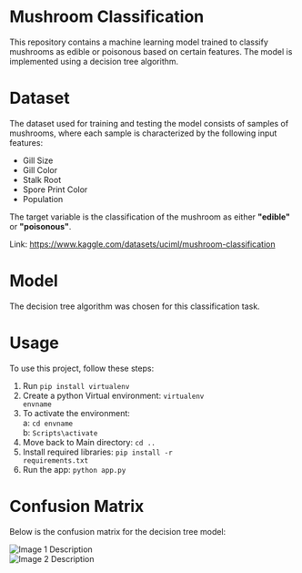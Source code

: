 # **Mushroom Classification**

This repository contains a machine learning model trained to classify mushrooms as edible or poisonous based on certain features. The model is implemented using a decision tree algorithm.

# Dataset
The dataset used for training and testing the model consists of samples of mushrooms, where each sample is characterized by the following input features:
- Gill Size
- Gill Color
- Stalk Root
- Spore Print Color
- Population

The target variable is the classification of the mushroom as either **"edible"** or **"poisonous"**.

Link: https://www.kaggle.com/datasets/uciml/mushroom-classification

# Model

The decision tree algorithm was chosen for this classification task.


# Usage
To use this project, follow these steps:

1. Run <code>pip install virtualenv </code>
2. Create a python Virtual environment:
<code>virtualenv envname</code>
3. To activate the environment:<br>
a: <code>cd envname</code><br>
b: <code>Scripts\activate</code>
4. Move back to Main directory:
<code>cd ..</code>
5. Install required libraries:
<code>pip install -r requirements.txt</code>
6. Run the app:
<code>python app.py</code>

# Confusion Matrix
Below is the confusion matrix for the decision tree model:

<img src="Mushroom-Classification/blob/main/Mushroom-Classification-master/ui.png" alt="Image 1 Description">
<br>
<img src="images/image2.jpg" alt="Image 2 Description">

